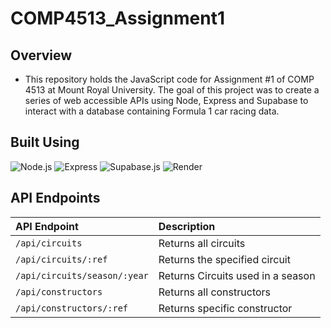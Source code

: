 # COMP4513_Assignment1

## Overview

* This repository holds the JavaScript code for Assignment #1 of COMP 4513 at Mount Royal University. The goal of this project was to create a series of web accessible APIs using Node, Express and Supabase to interact with a database containing Formula 1 car racing data.

## Built Using

![Node.js](https://img.shields.io/badge/Node.js-22.12.0-red)
![Express](https://img.shields.io/badge/Express-4.21.2-orange)
![Supabase.js](https://img.shields.io/badge/Supabase.js-2.48.1-green)
![Render](https://img.shields.io/badge/Deployed%20on-Render.com-blue)

## API Endpoints

| API Endpoint                      | Description                                                                                         |
| :-------------------------------- | :-------------------------------------------------------------------------------------------------- |
| `/api/circuits`                       | Returns all circuits                                                                               |
| `/api/circuits/:ref`                  | Returns the specified circuit                                                                           |
| `/api/circuits/season/:year`              | Returns Circuits used in a season                                      |
| `/api/constructors` | Returns all constructors |
| `/api/constructors/:ref`                    | Returns specific constructor                                                                                |
